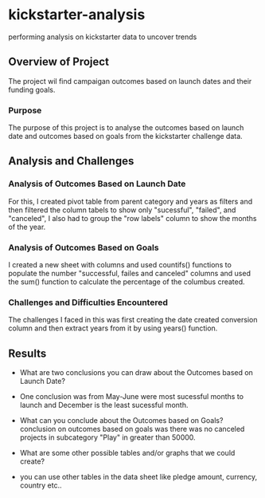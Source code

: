 # kickstarter-analysis
performing analysis on kickstarter data to uncover trends

## Overview of Project
The project wil find campaigan outcomes based on launch dates and their funding goals.

### Purpose
The purpose of this project is to analyse the outcomes based on launch date and outcomes based on goals from the kickstarter challenge data.

## Analysis and Challenges


### Analysis of Outcomes Based on Launch Date
For this, I created pivot table from parent category and years as filters and then filtered the column tabels to show only "sucessful", "failed", and "canceled", I also had to group the "row labels" column to show the months of the year.

### Analysis of Outcomes Based on Goals
I created a new sheet with columns and used countifs() functions to populate the number "successful, failes and canceled" columns and used the sum() function to calculate the percentage of the columbus created.

### Challenges and Difficulties Encountered
The challenges I faced in this was first creating the date created conversion column and then extract years from it by using years() function.

## Results

- What are two conclusions you can draw about the Outcomes based on Launch Date?
- One conclusion was from May-June were most sucessful months to launch and December is the least sucessful month.

- What can you conclude about the Outcomes based on Goals?
conclusion on outcomes based on goals was there was no canceled projects in subcategory "Play" in greater than 50000.

- What are some other possible tables and/or graphs that we could create?
- you can use other tables in the data sheet like pledge amount, currency, country etc..
